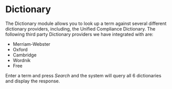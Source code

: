 # Dictionary

The Dictionary module allows you to look up a term against several different dictionary providers, including, the Unified Compliance Dictionary.  The following third party Dictionary providers we have integrated with are:

* Merriam-Webster
* Oxford
* Cambridge
* Wordnik
* Free

Enter a term and press _Search_ and the system will query all 6 dictionaries and display the response.
